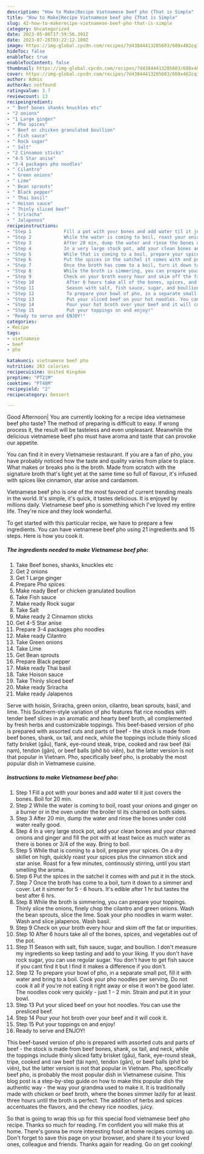 ```yaml
---
description: "How to Make|Recipe Vietnamese beef pho {That is Simple"
title: "How to Make|Recipe Vietnamese beef pho {That is Simple"
slug: 42-how-to-makerecipe-vietnamese-beef-pho-that-is-simple
category: Uncategorized
date: 2023-05-06T17:59:56.391Z
date: 2023-07-26T03:22:12.100Z
image: https://img-global.cpcdn.com/recipes/7d43844413205603/680x482cq70/vietnamese-beef-pho-recipe-main-photo.jpg
hideToc: false
enableToc: true
enableTocContent: false
thumbnail: https://img-global.cpcdn.com/recipes/7d43844413205603/680x482cq70/vietnamese-beef-pho-recipe-main-photo.jpg
cover: https://img-global.cpcdn.com/recipes/7d43844413205603/680x482cq70/vietnamese-beef-pho-recipe-main-photo.jpg
author: Admin
authorAv: notfound
ratingvalue: 3.7
reviewcount: 13
recipeingredient:
- " Beef bones shanks knuckles etc"
- "2 onions"
- "1 Large ginger"
- " Pho spices"
- " Beef or chicken granulated boullion"
- " Fish sauce"
- " Rock sugar"
- " Salt"
- "2 Cinnamon sticks"
- "4-5 Star anise"
- "3-4 packages pho noodles"
- " Cilantro"
- " Green onions"
- " Lime"
- " Bean sprouts"
- " Black pepper"
- " Thai basil"
- " Hoison sauce"
- " Thinly sliced beef"
- " Sriracha"
- " Jalapenos"
recipeinstructions:
- "Step 1            Fill a pot with your bones and add water til it just covers the bones. Boil for 20 min."
- "Step 2            While the water is coming to boil, roast your onions and ginger on a burner or in the oven under the broiler til its charred on both sides."
- "Step 3            After 20 min, dump the water and rinse the bones under cold water really good."
- "Step 4            In a very large stock pot, add your clean bones and your charred onions and ginger and fill the pot with at least twice as much water as there is bones or 3/4 of the way. Bring to boil."
- "Step 5            While that is coming to a boil, prepare your spices. On a dry skillet on high, quickly roast your spices plus the cinnamon stick and star anise. Roast for a few minutes, continously stirring, until you start smelling the aroma."
- "Step 6            Put the spices in the satchel it comes with and put it in the stock."
- "Step 7            Once the broth has come to a boil, turn it down to a simmer and cover. Let it simmer for 5 - 6 hours. It&#39;s edible after 1 hr but tastes the best after 6 hrs."
- "Step 8            While the broth is simmering, you can prepare your toppings. Thinly slice the onions, finely chop the cilantro and green onions. Wash the bean sprouts, slice the lime. Soak your pho noodles in warm water. Wash and slice jalapenos. Wash basil."
- "Step 9            Check on your broth every hour and skim off the fat or impurities."
- "Step 10            After 6 hours take all of the bones, spices, and vegetables out of the pot."
- "Step 11            Season with salt, fish sauce, sugar, and boullion. I don&#39;t measure my ingredients so keep tasting and add to your liking. If you don&#39;t have rock sugar, you can use regular sugar. You don&#39;t have to get fish sauce if you cant find it but I find it makes a difference if you don&#39;t."
- "Step 12            To prepare your bowl of pho, in a separate small pot, fill it with water and bring to a boil. Cook your pho noodles per serving. Do not cook it all if you&#39;re not eating it right away or else it won&#39;t be good later. The noodles cook very quickly - just 1 - 2 min. Strain and put it in your bowl."
- "Step 13            Put your sliced beef on your hot noodles. You can use the presliced beef."
- "Step 14            Pour your hot broth over your beef and it will cook it."
- "Step 15            Put your toppings on and enjoy!"
- "Ready to serve and ENJOY!"
categories:
- Recipe
tags:
- vietnamese
- beef
- pho

katakunci: vietnamese beef pho 
nutrition: 263 calories
recipecuisine: United Kingdom
preptime: "PT21M"
cooktime: "PT48M"
recipeyield: "2"
recipecategory: Dessert

---
```



Good Afternoon| You are currently looking for a recipe idea vietnamese beef pho taste? The method of preparing is difficult to easy. If wrong process it, the result will be tasteless and even unpleasant. Meanwhile the delicious vietnamese beef pho must have aroma and taste that can provoke our appetite.





You can find it in every Vietnamese restaurant. If you are a fan of pho, you have probably noticed how the taste and quality varies from place to place. What makes or breaks pho is the broth. Made from scratch with the signature broth that&#39;s light yet at the same time so full of flavour, it&#39;s infused with spices like cinnamon, star anise and cardamom.

Vietnamese beef pho is one of the most favored of current trending meals in the world. It's simple, it's quick, it tastes delicious. It is enjoyed by millions daily. Vietnamese beef pho is something which I've loved my entire life. They're nice and they look wonderful.


To get started with this particular recipe, we have to prepare a few ingredients. You can have vietnamese beef pho using 21 ingredients and 15 steps. Here is how you cook it.

<!--inarticleads1-->

##### The ingredients needed to make Vietnamese beef pho:

1. Take  Beef bones, shanks, knuckles etc
1. Get 2 onions
1. Get 1 Large ginger
1. Prepare  Pho spices
1. Make ready  Beef or chicken granulated boullion
1. Take  Fish sauce
1. Make ready  Rock sugar
1. Take  Salt
1. Make ready 2 Cinnamon sticks
1. Get 4-5 Star anise
1. Prepare 3-4 packages pho noodles
1. Make ready  Cilantro
1. Take  Green onions
1. Take  Lime
1. Get  Bean sprouts
1. Prepare  Black pepper
1. Make ready  Thai basil
1. Take  Hoison sauce
1. Take  Thinly sliced beef
1. Make ready  Sriracha
1. Make ready  Jalapenos


Serve with hoisin, Sriracha, green onion, cilantro, bean sprouts, basil, and lime. This Southern-style variation of pho features flat rice noodles with tender beef slices in an aromatic and hearty beef broth, all complemented by fresh herbs and customizable toppings. This beef-based version of pho is prepared with assorted cuts and parts of beef - the stock is made from beef bones, shank, ox tail, and neck, while the toppings include thinly sliced fatty brisket (gầu), flank, eye-round steak, tripe, cooked and raw beef (tái nạm), tendon (gân), or beef balls (phở bò viên), but the latter version is not that popular in Vietnam. Pho, specifically beef pho, is probably the most popular dish in Vietnamese cuisine. 

<!--inarticleads2-->

##### Instructions to make Vietnamese beef pho:

1. Step 1            Fill a pot with your bones and add water til it just covers the bones. Boil for 20 min.
1. Step 2            While the water is coming to boil, roast your onions and ginger on a burner or in the oven under the broiler til its charred on both sides.
1. Step 3            After 20 min, dump the water and rinse the bones under cold water really good.
1. Step 4            In a very large stock pot, add your clean bones and your charred onions and ginger and fill the pot with at least twice as much water as there is bones or 3/4 of the way. Bring to boil.
1. Step 5            While that is coming to a boil, prepare your spices. On a dry skillet on high, quickly roast your spices plus the cinnamon stick and star anise. Roast for a few minutes, continously stirring, until you start smelling the aroma.
1. Step 6            Put the spices in the satchel it comes with and put it in the stock.
1. Step 7            Once the broth has come to a boil, turn it down to a simmer and cover. Let it simmer for 5 - 6 hours. It&#39;s edible after 1 hr but tastes the best after 6 hrs.
1. Step 8            While the broth is simmering, you can prepare your toppings. Thinly slice the onions, finely chop the cilantro and green onions. Wash the bean sprouts, slice the lime. Soak your pho noodles in warm water. Wash and slice jalapenos. Wash basil.
1. Step 9            Check on your broth every hour and skim off the fat or impurities.
1. Step 10            After 6 hours take all of the bones, spices, and vegetables out of the pot.
1. Step 11            Season with salt, fish sauce, sugar, and boullion. I don&#39;t measure my ingredients so keep tasting and add to your liking. If you don&#39;t have rock sugar, you can use regular sugar. You don&#39;t have to get fish sauce if you cant find it but I find it makes a difference if you don&#39;t.
1. Step 12            To prepare your bowl of pho, in a separate small pot, fill it with water and bring to a boil. Cook your pho noodles per serving. Do not cook it all if you&#39;re not eating it right away or else it won&#39;t be good later. The noodles cook very quickly - just 1 - 2 min. Strain and put it in your bowl.
1. Step 13            Put your sliced beef on your hot noodles. You can use the presliced beef.
1. Step 14            Pour your hot broth over your beef and it will cook it.
1. Step 15            Put your toppings on and enjoy!
1. Ready to serve and ENJOY!

This beef-based version of pho is prepared with assorted cuts and parts of beef - the stock is made from beef bones, shank, ox tail, and neck, while the toppings include thinly sliced fatty brisket (gầu), flank, eye-round steak, tripe, cooked and raw beef (tái nạm), tendon (gân), or beef balls (phở bò viên), but the latter version is not that popular in Vietnam. Pho, specifically beef pho, is probably the most popular dish in Vietnamese cuisine. This blog post is a step-by-step guide on how to make this popular dish the authentic way - the way your grandma used to make it. It is traditionally made with chicken or beef broth, where the bones simmer lazily for at least three hours until the broth is perfect. The addition of herbs and spices accentuates the flavors, and the chewy rice noodles, juicy. 

So that is going to wrap this up for this special food vietnamese beef pho recipe. Thanks so much for reading. I'm confident you will make this at home. There's gonna be more interesting food at home recipes coming up. Don't forget to save this page on your browser, and share it to your loved ones, colleague and friends. Thanks again for reading. Go on get cooking!
